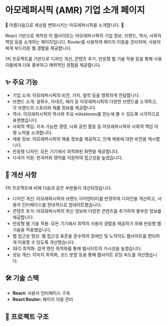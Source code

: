 # 아모레퍼시픽 (AMR) 기업 소개 페이지

🌸 아름다움으로 세상을 변화시키는 아모레퍼시픽을 소개합니다. 🌸

React 기반으로 제작된 이 웹사이트는 아모레퍼시픽의 기업 정보, 브랜드, 역사, 사회적 책임 등을 소개하는 페이지입니다. Router를 사용하여 페이지 이동을 관리하며, 사용자에게 부드러운 웹 경험을 제공합니다.

1차 프로젝트를 기반으로 디자인 개선, 콘텐츠 추가, 반응형 웹 기술 적용 등을 통해 사용자들에게 더욱 풍부하고 매력적인 경험을 제공합니다.

## ✨ 주요 기능

* 기업 소개: 아모레퍼시픽의 비전, 가치, 철학 등을 명확하게 전달합니다.
* 브랜드 소개: 설화수, 라네즈, 헤라 등 아모레퍼시픽의 다양한 브랜드를 소개하고, 각 브랜드의 스토리와 제품 정보를 제공합니다.
* 역사: 아모레퍼시픽의 역사와 주요 milestones를 한눈에 볼 수 있도록 시각적으로 표현했습니다.
* 사회적 책임: 지속 가능한 경영, 사회 공헌 활동 등 아모레퍼시픽의 사회적 책임 이행 노력을 소개합니다.
* 채용 정보: 아모레퍼시픽의 채용 정보를 제공하고, 인재 채용에 대한 비전을 제시합니다.
* 반응형 디자인: 모든 기기에서 최적화된 화면을 제공합니다.
* 다국어 지원: 한국어와 영어를 지원하여 접근성을 높였습니다.

## 🚀 개선 사항

1차 프로젝트에 비해 다음과 같은 부분들이 개선되었습니다.

* 디자인 개선: 아모레퍼시픽의 브랜드 아이덴티티를 반영하여 디자인을 개선하고, 사용자 인터페이스를 현대적으로 업데이트했습니다.
* 콘텐츠 추가: 아모레퍼시픽의 최신 정보와 다양한 콘텐츠를 추가하여 풍부한 정보를 제공합니다.
* 반응형 웹 기술 적용: 모든 기기에서 최적의 사용자 경험을 제공하기 위해 반응형 웹 기술을 적용했습니다.
* 웹 접근성 향상: 웹 접근성 표준을 준수하여 장애인 및 노약자도 웹사이트를 편리하게 이용할 수 있도록 개선했습니다.
* SEO 최적화: 검색 엔진 최적화를 통해 웹사이트의 가시성을 높였습니다.
* 성능 개선: 이미지 최적화, 코드 분할 등을 통해 웹사이트 로딩 속도를 개선했습니다.

## 🛠 기술 스택

* **React:** 사용자 인터페이스 구축
* **React Router:** 페이지 이동 관리

## 📁 프로젝트 구조
